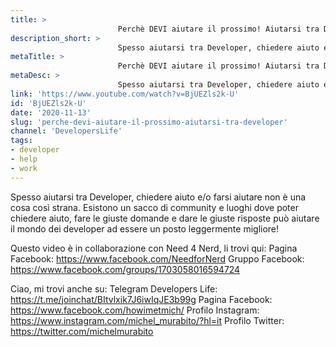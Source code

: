 ```yaml
---
title: > 
                        Perchè DEVI aiutare il prossimo! Aiutarsi tra Developer
description_short: > 
                        Spesso aiutarsi tra Developer, chiedere aiuto e/o farsi aiutare non è una cosa così strana. Esistono un sacco di community e ...
metaTitle: > 
                        Perchè DEVI aiutare il prossimo! Aiutarsi tra Developer
metaDesc: > 
                        Spesso aiutarsi tra Developer, chiedere aiuto e/o farsi aiutare non è una cosa così strana. Esistono un sacco di community e ...
link: 'https://www.youtube.com/watch?v=BjUEZls2k-U'
id: 'BjUEZls2k-U'
date: '2020-11-13'
slug: 'perche-devi-aiutare-il-prossimo-aiutarsi-tra-developer'
channel: 'DevelopersLife'
tags: 
- developer
- help
- work
---
```

Spesso aiutarsi tra Developer, chiedere aiuto e/o farsi aiutare non è una cosa così strana. Esistono un sacco di community e luoghi dove poter chiedere aiuto, fare le giuste domande e dare le giuste risposte può aiutare il mondo dei developer ad essere un posto leggermente migliore!

Questo video è in collaborazione con Need 4 Nerd, li trovi qui:
Pagina Facebook: https://www.facebook.com/NeedforNerd
Gruppo Facebook: https://www.facebook.com/groups/1703058016594724

Ciao, mi trovi anche su:
Telegram Developers Life: https://t.me/joinchat/BItvlxik7J6iwIqJE3b99g
Pagina Facebook: https://www.facebook.com/howimetmich/
Profilo Instagram: https://www.instagram.com/michel_murabito/?hl=it
Profilo Twitter: https://twitter.com/michelmurabito